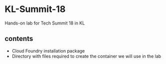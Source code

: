 # KL-Summit-18
Hands-on lab for Tech Summit 18 in KL 
## contents
- Cloud Foundry installation package
- Directory with files required to create the container we will use in the lab
